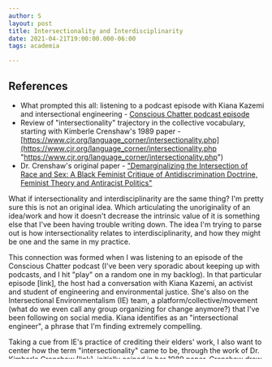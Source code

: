 ```yaml
---
author: S
layout: post
title: Intersectionality and Interdisciplinarity
date: 2021-04-21T19:00:00.000-06:00
tags: academia

---
```

## References

* What prompted this all: listening to a podcast episode with Kiana Kazemi and intersectional engineering - [Conscious Chatter podcast episode](https://consciouschatter.com/podcast/2021/04/11-episode-230-kiana-kazemi-intersectional-engineering-tech-environmental-justice)
* Review of "intersectionality" trajectory in the collective vocabulary, starting with Kimberle Crenshaw's 1989 paper - [https://www.cjr.org/language_corner/intersectionality.php](https://www.cjr.org/language_corner/intersectionality.php "https://www.cjr.org/language_corner/intersectionality.php")
* Dr. Crenshaw's original paper - ["Demarginalizing the Intersection of Race and Sex: A Black Feminist Critique of Antidiscrimination Doctrine, Feminist Theory and Antiracist Politics"](https://chicagounbound.uchicago.edu/uclf/vol1989/iss1/8/ '"Demarginalizing the Intersection of Race and Sex: A Black Feminist Critique of Antidiscrimination Doctrine, Feminist Theory and Antiracist Politics"')

What if intersectionality and interdisciplinarity are the same thing? I'm pretty sure this is not an original idea. Which articulating the unoriginality of an idea/work and how it doesn't decrease the intrinsic value of it is something else that I've been having trouble writing down. The idea I'm trying to parse out is how intersectionality relates to interdisciplinarity, and how they might be one and the same in my practice.

This connection was formed when I was listening to an episode of the Conscious Chatter podcast (I've been very sporadic about keeping up with podcasts, and I hit "play" on a random one in my backlog). In that particular episode \[link\], the host had a conversation with Kiana Kazemi, an activist and student of engineering and environmental justice. She's also on the Intersectional Environmentalism (IE) team, a platform/collective/movement (what do we even call any group organizing for change anymore?) that I've been following on social media. Kiana identifies as an "intersectional engineer", a phrase that I'm finding extremely compelling.

Taking a cue from IE's practice of crediting their elders' work, I also want to center how the term "intersectionality" came to be, through the work of Dr. Kimberle Crenshaw \[link\], initially coined in her 1989 paper. Crenshaw drew from her studies in civil rights as a law professor, as well as own experiences as a Black woman (check this? read the source), to write on the compounding effects of race and gender as an "intersection" of experiential layers.

To be honest, when I first heard "intersectional", I didn't know who exactly had coined it. I barely knew who was who in social justice, but I knew that "intersectional" was an intuitive term that resonated with how I experienced multiple dimensions of social identity and marginalization.